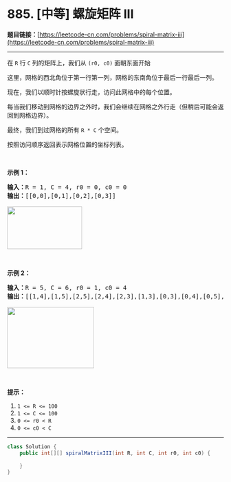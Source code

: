 # 885. [中等] 螺旋矩阵 III

**题目链接：**[https://leetcode-cn.com/problems/spiral-matrix-iii](https://leetcode-cn.com/problems/spiral-matrix-iii)

---

<div class="content__1Y2H">
 <div class="notranslate">
  <p>在&nbsp;<code>R</code>&nbsp;行&nbsp;<code>C</code>&nbsp;列的矩阵上，我们从&nbsp;<code>(r0, c0)</code>&nbsp;面朝东面开始</p> 
  <p>这里，网格的西北角位于第一行第一列，网格的东南角位于最后一行最后一列。</p> 
  <p>现在，我们以顺时针按螺旋状行走，访问此网格中的每个位置。</p> 
  <p>每当我们移动到网格的边界之外时，我们会继续在网格之外行走（但稍后可能会返回到网格边界）。</p> 
  <p>最终，我们到过网格的所有&nbsp;<code>R * C</code>&nbsp;个空间。</p> 
  <p>按照访问顺序返回表示网格位置的坐标列表。</p> 
  <p>&nbsp;</p> 
  <p><strong>示例 1：</strong></p> 
  <pre class="language-text"><strong>输入：</strong>R = 1, C = 4, r0 = 0, c0 = 0
<strong>输出：</strong>[[0,0],[0,1],[0,2],[0,3]]

<img style="height: 99px; width: 174px;" src="/aliyun-lc-upload/uploads/2018/08/24/example_1.png" alt="">
</pre> 
  <p>&nbsp;</p> 
  <p><strong>示例 2：</strong></p> 
  <pre class="language-text"><strong>输入：</strong>R = 5, C = 6, r0 = 1, c0 = 4
<strong>输出：</strong>[[1,4],[1,5],[2,5],[2,4],[2,3],[1,3],[0,3],[0,4],[0,5],[3,5],[3,4],[3,3],[3,2],[2,2],[1,2],[0,2],[4,5],[4,4],[4,3],[4,2],[4,1],[3,1],[2,1],[1,1],[0,1],[4,0],[3,0],[2,0],[1,0],[0,0]]

<img style="height: 142px; width: 202px;" src="/aliyun-lc-upload/uploads/2018/08/24/example_2.png" alt="">
</pre> 
  <p>&nbsp;</p> 
  <p><strong>提示：</strong></p> 
  <ol> 
   <li><code>1 &lt;= R &lt;= 100</code></li> 
   <li><code>1 &lt;= C &lt;= 100</code></li> 
   <li><code>0 &lt;= r0 &lt; R</code></li> 
   <li><code>0 &lt;= c0 &lt; C</code></li> 
  </ol> 
 </div>
</div>

---

```java
class Solution {
    public int[][] spiralMatrixIII(int R, int C, int r0, int c0) {
        
    }
}
```